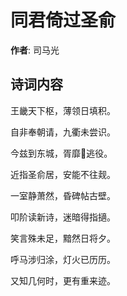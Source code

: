 # 同君倚过圣俞

**作者**: 司马光

## 诗词内容

王畿天下枢，薄领日填积。

自非奉朝请，九衢未尝识。

今兹到东城，胥靡𫏐逃役。

近指圣俞居，安能不往觌。

一室静萧然，昏碑帖古壁。

叩阶读新诗，迷暗得指擿。

笑言殊未足，黯然日将夕。

呼马涉归涂，灯火已历历。

又知几何时，更有重来迹。

